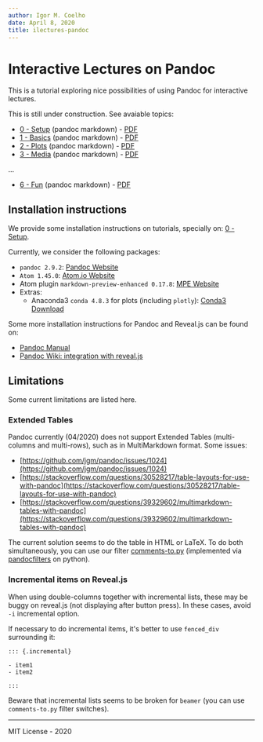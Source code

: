 ```yaml
---
author: Igor M. Coelho
date: April 8, 2020
title: ilectures-pandoc
---
```


# Interactive Lectures on Pandoc

This is a tutorial exploring nice possibilities of using Pandoc for interactive lectures.

This is still under construction. See avaiable topics:

- [0 - Setup](tutorials/0-setup/0-setup.md) (pandoc markdown) - [PDF](tutorials/0-setup/beamer-0-setup.pdf)
- [1 - Basics](tutorials/1-basics/1-basics.md) (pandoc markdown) - [PDF](tutorials/1-basics/beamer-1-basics.pdf)
- [2 - Plots](tutorials/2-plots/2-plots.md) (pandoc markdown) - [PDF](tutorials/2-plots/beamer-2-plots.pdf)
- [3 - Media](tutorials/3-media/3-media.md) (pandoc markdown) - [PDF](tutorials/3-media/beamer-3-media.pdf)

...

- [6 - Fun](tutorials/6-fun/6-fun.md) (pandoc markdown) - [PDF](tutorials/6-fun/beamer-6-fun.pdf)

## Installation instructions

We provide some installation instructions on tutorials, specially on: [0 - Setup](tutorials/0-setup/0-setup.md).

Currently, we consider the following packages:

- `pandoc 2.9.2`: [Pandoc Website](https://pandoc.org)
- `Atom 1.45.0`: [Atom.io Website](https://atom.io)
- Atom plugin `markdown-preview-enhanced 0.17.8`: [MPE Website](https://shd101wyy.github.io/markdown-preview-enhanced)
- Extras:
  * Anaconda3 `conda 4.8.3` for plots (including `plotly`): [Conda3 Download](https://www.anaconda.com/distribution/)


Some more installation instructions for Pandoc and Reveal.js can be found on:

- [Pandoc Manual](https://pandoc.org/MANUAL.html)
- [Pandoc Wiki: integration with reveal.js](https://github.com/jgm/pandoc/wiki/Using-pandoc-to-produce-reveal.js-slides)

## Limitations

Some current limitations are listed here.

### Extended Tables

Pandoc currently (04/2020) does not support Extended Tables (multi-columns and multi-rows), such as in MultiMarkdown format. Some issues:

- [https://github.com/jgm/pandoc/issues/1024](https://github.com/jgm/pandoc/issues/1024)
- [https://stackoverflow.com/questions/30528217/table-layouts-for-use-with-pandoc](https://stackoverflow.com/questions/30528217/table-layouts-for-use-with-pandoc)
- [https://stackoverflow.com/questions/39329602/multimarkdown-tables-with-pandoc](https://stackoverflow.com/questions/39329602/multimarkdown-tables-with-pandoc)

The current solution seems to do the table in HTML or LaTeX. To do both simultaneously, you can use our filter [comments-to.py](libs/comments-to.py) (implemented via [pandocfilters](https://github.com/jgm/pandocfilters) on python).

### Incremental items on Reveal.js

When using double-columns together with incremental lists, these may be buggy on reveal.js (not displaying after button press). In these cases, avoid `-i` incremental option.

If necessary to do incremental items, it's better to use `fenced_div` surrounding it:

```
::: {.incremental}

- item1
- item2

:::
```

Beware that incremental lists seems to be broken for `beamer` (you can use `comments-to.py` filter switches).

-------

MIT License - 2020
